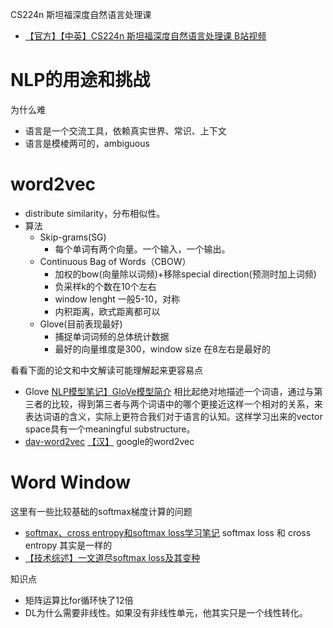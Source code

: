 CS224n 斯坦福深度自然语言处理课

- [【官方】【中英】CS224n 斯坦福深度自然语言处理课 B站视频](https://www.bilibili.com/video/BV1pt411h7aT?from=search&seid=335450819919994778) 

# NLP的用途和挑战 
为什么难
- 语言是一个交流工具，依赖真实世界、常识、上下文
- 语言是模棱两可的，ambiguous

# word2vec

- distribute similarity，分布相似性。
- 算法
  - Skip-grams(SG) 
    - 每个单词有两个向量。一个输入，一个输出。
  - Continuous Bag of Words（CBOW）
    - 加权的bow(向量除以词频)+移除special direction(预测时加上词频)
    - 负采样k的个数在10个左右
    - window lenght 一般5-10，对称
    - 内积距离，欧式距离都可以
  - Glove(目前表现最好)
    - 捕捉单词词频的总体统计数据
    - 最好的向量维度是300，window size 在8左右是最好的

看看下面的论文和中文解读可能理解起来更容易点
- Glove [NLP模型笔记】GloVe模型简介](https://blog.csdn.net/edogawachia/article/details/105804378) 相比起绝对地描述一个词语，通过与第三者的比较，得到第三者与两个词语中的哪个更接近这样一个相对的关系，来表达词语的含义，实际上更符合我们对于语言的认知。这样学习出来的vector space具有一个meaningful substructure。
- [dav-word2vec](https://github.com/dav/word2vec) [【汉】](https://www.jianshu.com/p/471d9bfbd72f) google的word2vec

# Word Window
这里有一些比较基础的softmax梯度计算的问题
 - [softmax、cross entropy和softmax loss学习笔记](https://www.cnblogs.com/smartwhite/p/8601477.html) softmax loss 和 cross entropy 其实是一样的
 - [【技术综述】一文道尽softmax loss及其变种](https://zhuanlan.zhihu.com/p/34044634) 

知识点
- 矩阵运算比for循环快了12倍
- DL为什么需要非线性。如果没有非线性单元，他其实只是一个线性转化。